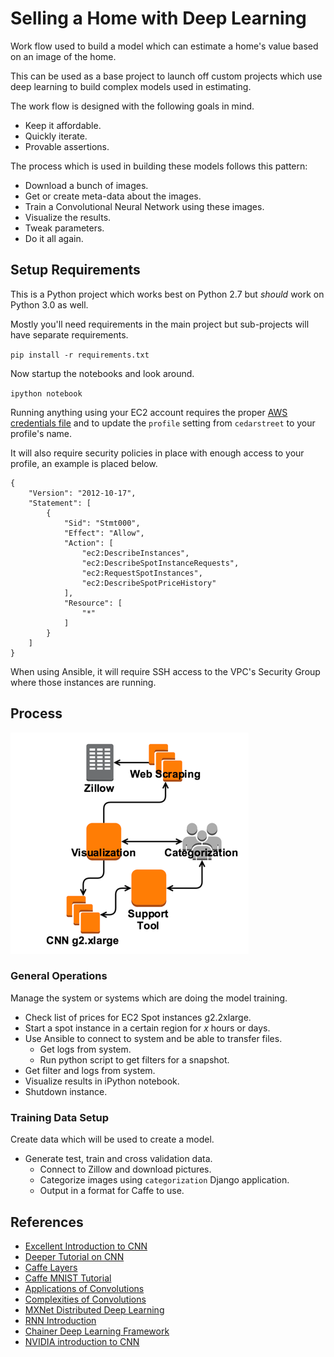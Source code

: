 # Selling a Home with Deep Learning

Work flow used to build a model which can estimate a home's value based on an image of the home.

This can be used as a base project to launch off custom projects which use deep learning to build complex models used in estimating.

The work flow is designed with the following goals in mind.

* Keep it affordable.
* Quickly iterate.
* Provable assertions.

The process which is used in building these models follows this pattern:

* Download a bunch of images.
* Get or create meta-data about the images.
* Train a Convolutional Neural Network using these images.
* Visualize the results.
* Tweak parameters.
* Do it all again.

## Setup Requirements

This is a Python project which works best on Python 2.7 but *should* work on Python 3.0 as well.

Mostly you'll need requirements in the main project but sub-projects will have separate requirements.

`pip install -r requirements.txt`

Now startup the notebooks and look around.

`ipython notebook`

Running anything using your EC2 account requires the proper [AWS credentials file](http://docs.aws.amazon.com/cli/latest/userguide/cli-chap-getting-started.html#cli-config-files) and to update the `profile` setting from `cedarstreet` to your profile's name.

It will also require security policies in place with enough access to your profile, an example is placed below.

```
{
    "Version": "2012-10-17",
    "Statement": [
        {
            "Sid": "Stmt000",
            "Effect": "Allow",
            "Action": [
                "ec2:DescribeInstances",
                "ec2:DescribeSpotInstanceRequests",
                "ec2:RequestSpotInstances",
                "ec2:DescribeSpotPriceHistory"
            ],
            "Resource": [
                "*"
            ]
        }
    ]
}
```

When using Ansible, it will require SSH access to the VPC's Security Group where those instances are running.

## Process

![General Architecture](./docs/images/general-layout.png?raw=true "General Architecture")

### General Operations

Manage the system or systems which are doing the model training.

* Check list of prices for EC2 Spot instances g2.2xlarge.
* Start a spot instance in a certain region for _x_ hours or days.
* Use Ansible to connect to system and be able to transfer files.
  * Get logs from system.
  * Run python script to get filters for a snapshot.
* Get filter and logs from system.
* Visualize results in iPython notebook.
* Shutdown instance.


### Training Data Setup

Create data which will be used to create a model.

* Generate test, train and cross validation data.
  * Connect to Zillow and download pictures.
  * Categorize images using `categorization` Django application.
  * Output in a format for Caffe to use.


## References

* [Excellent Introduction to CNN](https://www.youtube.com/watch?v=bEUX_56Lojc)
* [Deeper Tutorial on CNN](http://cs231n.github.io/convolutional-networks/)
* [Caffe Layers](http://caffe.berkeleyvision.org/tutorial/layers.html)
* [Caffe MNIST Tutorial](http://caffe.berkeleyvision.org/gathered/examples/mnist.html)
* [Applications of Convolutions](https://en.wikipedia.org/wiki/Convolution#Applications)
* [Complexities of Convolutions](https://github.com/Yangqing/caffe/wiki/Convolution-in-Caffe:-a-memo)
* [MXNet Distributed Deep Learning](https://github.com/dmlc/mxnet)
* [RNN Introduction](http://www.wildml.com/2015/09/recurrent-neural-networks-tutorial-part-1-introduction-to-rnns/)
* [Chainer Deep Learning Framework](http://chainer.org/)
* [NVIDIA introduction to CNN](http://devblogs.nvidia.com/parallelforall/accelerate-machine-learning-cudnn-deep-neural-network-library/)

